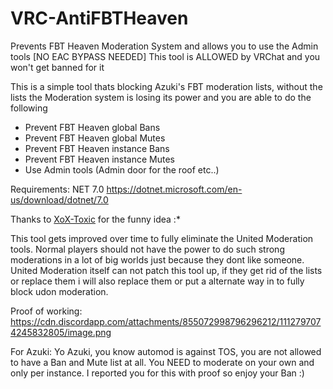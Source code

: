 # VRC-AntiFBTHeaven
Prevents FBT Heaven Moderation System and allows you to use the Admin tools [NO EAC BYPASS NEEDED] This tool is ALLOWED by VRChat and you won't get banned for it

This is a simple tool thats blocking Azuki's FBT moderation lists, without the lists the Moderation system is losing its power and you are able to do the following

- Prevent FBT Heaven global Bans
- Prevent FBT Heaven global Mutes
- Prevent FBT Heaven instance Bans
- Prevent FBT Heaven instance Mutes
- Use Admin tools (Admin door for the roof etc..)

Requirements: NET 7.0 https://dotnet.microsoft.com/en-us/download/dotnet/7.0

Thanks to [XoX-Toxic](https://github.com/ToxicStuff) for the funny idea :*

This tool gets improved over time to fully eliminate the United Moderation tools. Normal players should not have the power to do such strong moderations in a lot of big worlds just because they dont like someone. United Moderation itself can not patch this tool up, if they get rid of the lists or replace them i will also replace them or put a alternate way in to fully block udon moderation.

Proof of working: https://cdn.discordapp.com/attachments/855072998796296212/1112797074245832805/image.png

For Azuki: Yo Azuki, you know automod is against TOS, you are not allowed to have a Ban and Mute list at all. You NEED to moderate on your own and only per instance. I reported you for this with proof so enjoy your Ban :)
